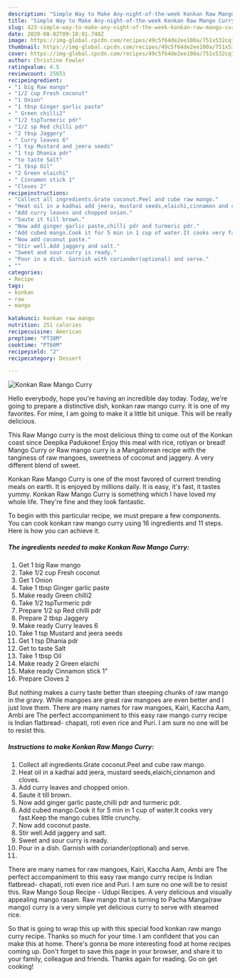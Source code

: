 ```yaml
---
description: "Simple Way to Make Any-night-of-the-week Konkan Raw Mango Curry"
title: "Simple Way to Make Any-night-of-the-week Konkan Raw Mango Curry"
slug: 423-simple-way-to-make-any-night-of-the-week-konkan-raw-mango-curry
date: 2020-08-02T09:18:01.748Z
image: https://img-global.cpcdn.com/recipes/49c5f64de2ee100a/751x532cq70/konkan-raw-mango-curry-recipe-main-photo.jpg
thumbnail: https://img-global.cpcdn.com/recipes/49c5f64de2ee100a/751x532cq70/konkan-raw-mango-curry-recipe-main-photo.jpg
cover: https://img-global.cpcdn.com/recipes/49c5f64de2ee100a/751x532cq70/konkan-raw-mango-curry-recipe-main-photo.jpg
author: Christine Fowler
ratingvalue: 4.5
reviewcount: 25651
recipeingredient:
- "1 big Raw mango"
- "1/2 cup Fresh coconut"
- "1 Onion"
- "1 tbsp Ginger garlic paste"
- " Green chilli2"
- "1/2 tspTurmeric pdr"
- "1/2 sp Red chilli pdr"
- "2 tbsp Jaggery"
- " Curry leaves 6"
- "1 tsp Mustard and jeera seeds"
- "1 tsp Dhania pdr"
- "to taste Salt"
- "1 tbsp Oil"
- "2 Green elaichi"
- " Cinnamon stick 1"
- "Cloves 2"
recipeinstructions:
- "Collect all ingredients.Grate coconut.Peel and cube raw mango."
- "Heat oil in a kadhai add jeera, mustard seeds,elaichi,cinnamon and cloves."
- "Add curry leaves and chopped onion."
- "Saute it till brown."
- "Now add ginger garlic paste,chilli pdr and turmeric pdr."
- "Add cubed mango.Cook it for 5 min in 1 cup of water.It cooks very fast.Keep the mango cubes little crunchy."
- "Now add coconut paste."
- "Stir well.Add jaggery and salt."
- "Sweet and sour curry is ready."
- "Pour in a dish. Garnish with coriander(optional) and serve."
- ""
categories:
- Recipe
tags:
- konkan
- raw
- mango

katakunci: konkan raw mango 
nutrition: 251 calories
recipecuisine: American
preptime: "PT38M"
cooktime: "PT60M"
recipeyield: "2"
recipecategory: Dessert

---
```



![Konkan Raw Mango Curry](https://img-global.cpcdn.com/recipes/49c5f64de2ee100a/751x532cq70/konkan-raw-mango-curry-recipe-main-photo.jpg)

Hello everybody, hope you're having an incredible day today. Today, we're going to prepare a distinctive dish, konkan raw mango curry. It is one of my favorites. For mine, I am going to make it a little bit unique. This will be really delicious.

This Raw Mango curry is the most delicious thing to come out of the Konkan coast since Deepika Padukone! Enjoy this meal with rice, rotiyan or bread! Mango Curry or Raw mango curry is a Mangalorean recipe with the tanginess of raw mangoes, sweetness of coconut and jaggery. A very different blend of sweet.

Konkan Raw Mango Curry is one of the most favored of current trending meals on earth. It is enjoyed by millions daily. It is easy, it's fast, it tastes yummy. Konkan Raw Mango Curry is something which I have loved my whole life. They're fine and they look fantastic.


To begin with this particular recipe, we must prepare a few components. You can cook konkan raw mango curry using 16 ingredients and 11 steps. Here is how you can achieve it.

<!--inarticleads1-->

##### The ingredients needed to make Konkan Raw Mango Curry:

1. Get 1 big Raw mango
1. Take 1/2 cup Fresh coconut
1. Get 1 Onion
1. Take 1 tbsp Ginger garlic paste
1. Make ready  Green chilli2
1. Take 1/2 tspTurmeric pdr
1. Prepare 1/2 sp Red chilli pdr
1. Prepare 2 tbsp Jaggery
1. Make ready  Curry leaves 6
1. Take 1 tsp Mustard and jeera seeds
1. Get 1 tsp Dhania pdr
1. Get to taste Salt
1. Take 1 tbsp Oil
1. Make ready 2 Green elaichi
1. Make ready  Cinnamon stick 1&#34;
1. Prepare Cloves 2


But nothing makes a curry taste better than steeping chunks of raw mango in the gravy. While mangoes are great raw mangoes are even better and I just love them. There are many names for raw mangoes, Kairi, Kaccha Aam, Ambi are The perfect accompaniment to this easy raw mango curry recipe is Indian flatbread- chapati, roti even rice and Puri. I am sure no one will be to resist this. 

<!--inarticleads2-->

##### Instructions to make Konkan Raw Mango Curry:

1. Collect all ingredients.Grate coconut.Peel and cube raw mango.
1. Heat oil in a kadhai add jeera, mustard seeds,elaichi,cinnamon and cloves.
1. Add curry leaves and chopped onion.
1. Saute it till brown.
1. Now add ginger garlic paste,chilli pdr and turmeric pdr.
1. Add cubed mango.Cook it for 5 min in 1 cup of water.It cooks very fast.Keep the mango cubes little crunchy.
1. Now add coconut paste.
1. Stir well.Add jaggery and salt.
1. Sweet and sour curry is ready.
1. Pour in a dish. Garnish with coriander(optional) and serve.
1. 


There are many names for raw mangoes, Kairi, Kaccha Aam, Ambi are The perfect accompaniment to this easy raw mango curry recipe is Indian flatbread- chapati, roti even rice and Puri. I am sure no one will be to resist this. Raw Mango Soup Recipe - Udupi Recipes. A very delicious and visually appealing mango rasam. Raw mango that is turning to Pacha Manga(raw mango) curry is a very simple yet delicious curry to serve with steamed rice. 

So that is going to wrap this up with this special food konkan raw mango curry recipe. Thanks so much for your time. I am confident that you can make this at home. There's gonna be more interesting food at home recipes coming up. Don't forget to save this page in your browser, and share it to your family, colleague and friends. Thanks again for reading. Go on get cooking!
